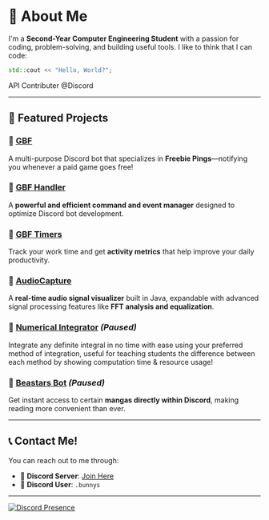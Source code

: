 # 👋 About Me

I'm a **Second-Year Computer Engineering Student** with a passion for coding, problem-solving, and building useful tools. I like to think that I can code:
```cpp
std::cout << "Hello, World?";
```

API Contributer @Discord

---

## 🚀 Featured Projects

### 🔹 [GBF](https://github.com/Eng-Bunnys/GBF)
A multi-purpose Discord bot that specializes in **Freebie Pings**—notifying you whenever a paid game goes free!

### 🔹 [GBF Handler](https://github.com/Eng-Bunnys/GBF/tree/main/GBF%20Handler)
A **powerful and efficient command and event manager** designed to optimize Discord bot development.

### 🔹 [GBF Timers](https://github.com/Eng-Bunnys/GBF-Timers)
Track your work time and get **activity metrics** that help improve your daily productivity.

### 🔹 [AudioCapture](https://github.com/Eng-Bunnys/AudioCapture)
A **real-time audio signal visualizer** built in Java, expandable with advanced signal processing features like **FFT analysis and equalization**.

### 🔹 [Numerical Integrator](https://github.com/Eng-Bunnys/Numerical-Solutions/tree/main/Integrator) *(Paused)*
Integrate any definite integral in no time with ease using your preferred method of integration, useful for teaching students the difference between each method by showing computation time & resource usage!

### 🔹 [Beastars Bot](https://github.com/GBF-Nexus/Beastars-Bot/tree/main) *(Paused)*
Get instant access to certain **mangas directly within Discord**, making reading more convenient than ever.

---

## 📞 Contact Me!

You can reach out to me through:
- 💬 **Discord Server**: [Join Here](https://discord.gg/yrM7fhgNBW)
- 📨 **Discord User**: `.bunnys`

---

[![Discord Presence](https://lanyard.cnrad.dev/api/333644367539470337)](https://discord.com/users/333644367539470337)

